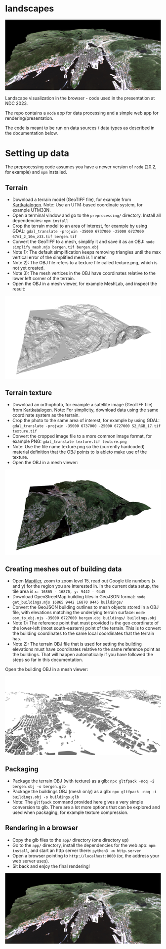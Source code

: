 # landscapes

![](https://github.com/kristoffer-dyrkorn/landscapes/blob/main/images/result.jpg)

Landscape visualization in the browser - code used in the presentation at NDC 2023.

The repo contains a `node` app for data processing and a simple web app for rendering/presentation.

The code is meant to be run on data sources / data types as described in the documentation below.

# Setting up data

The preprocessing code assumes you have a newer version of `node` (20.2, for example) and `npm` installed.

## Terrain

- Download a terrain model (GeoTIFF file), for example from [Kartkatalogen](https://kartkatalog.geonorge.no/metadata/dtm-10-terrengmodell-utm33/dddbb667-1303-4ac5-8640-7ec04c0e3918). Note: Use an UTM-based coordinate system, for example UTM33N.
- Open a terminal vindow and go to the `preprocessing/` directory. Install all dependencies: `npm install`
- Crop the terrain model to an area of interest, for example by using GDAL: `gdal_translate -projwin -35000 6737000 -25000 6727000 67m1_2_10m_z33.tif bergen.tif`
- Convert the GeoTIFF to a mesh, simplify it and save it as an OBJ: `node simplify_mesh.mjs bergen.tif bergen.obj`
- Note 1): The default simplification keeps removing triangles until the max vertical error of the simplified mesh is 1 meter.
- Note 2): The OBJ file refers to a texture file called texture.png, which is not yet created.
- Note 3): The mesh vertices in the OBJ have coordinates relative to the lower left corner of the terrain.
- Open the OBJ in a mesh viewer, for example MeshLab, and inspect the result:

![](https://github.com/kristoffer-dyrkorn/landscapes/blob/main/images/mesh-large.jpg)

## Terrain texture

- Download an orthophoto, for example a satellite image (GeoTIFF file) from [Kartkatalogen](https://kartkatalog.geonorge.no/metadata/satellittdata-sentinel-2-skyfritt-opptak-norge-2022/2e996bf2-9b7b-4700-8a26-c1a8a274c136). Note: For simplicity, download data using the same coordinate system as the terrain.
- Crop the photo to the same area of interest, for example by using GDAL: `gdal_translate -projwin -35000 6737000 -25000 6727000 S2_RGB_17.tif texture.tif`
- Convert the cropped image file to a more common image format, for example PNG: `gdal_translate texture.tif texture.png`
- Note: Use the file name texture.png so the (currently hardcoded) material definition that the OBJ points to is ableto make use of the texture.
- Open the OBJ in a mesh viewer:

![](https://github.com/kristoffer-dyrkorn/landscapes/blob/main/images/mesh-large-textured.jpg)

## Creating meshes out of building data

- Open [Maptiler](https://www.maptiler.com/google-maps-coordinates-tile-bounds-projection/), zoom to zoom level 15, read out Google tile numbers (x and y) for the region you are interested in. In the current data setup, the tile area is `x: 16865 - 16870, y: 9442 - 9445`
- Download OpenStreetMap building tiles in GeoJSON format: `node get_buildings.mjs 16865 9442 16870 9445 buildings/`
- Convert the GeoJSON building outlines to mesh objects stored in a OBJ file, with elevations matching the underlying terrain surface:
  `node osm_to_obj.mjs -35000 6727000 bergen.obj buildings/ buildings.obj`
- Note 1): The reference point that must provided is the geo coordinate of the lower-left (most south-eastern) point of the terrain. This is to convert the building coordinates to the same local coordinates that the terrain has.
- Note 2): The terrain OBJ file that is used for setting the building elevations must have coordinates relative to the same reference point as the buildings. That will happen automatically if you have followed the steps so far in this documentation.

Open the building OBJ in a mesh viewer:

![](https://github.com/kristoffer-dyrkorn/landscapes/blob/main/images/buildings.jpg)

## Packaging

- Package the terrain OBJ (with texture) as a glb: `npx gltfpack -noq -i bergen.obj -o bergen.glb`
- Package the buildings OBJ (mesh only) as a glb: `npx gltfpack -noq -i buildings.obj -o buildings.glb `
- Note: The `gltfpack` command provided here gives a very simple conversion to glb. There are a lot more options that can be explored and used when packaging, for example texture compression.

## Rendering in a browser

- Copy the glb files to the `app/` directory (one directory up)
- Go to the `app/` directory, install the dependencies for the web app: `npm install`, and start an http server there: `python3 -m http.server`
- Open a browser pointing to `http://localhost:8000` (or, the address your web server uses).
- Sit back and enjoy the final rendering!

![](https://github.com/kristoffer-dyrkorn/landscapes/blob/main/images/result.jpg)
